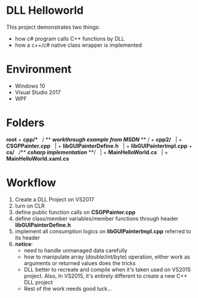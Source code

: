 ﻿#  DLL Helloworld

This project demonstrates two things:
  - how c# program calls C++ functions by DLL
  - how a c++/c# native class wrapper is implemented
 
# Environment
- Windows 10 
- Visual Studio 2017
- WPF 

# Folders
**root**
	+	**cpp/\***
&nbsp;	/ ** **_workthrough example from MSDN_** ** /
	+	**cpp2/**
&nbsp;	|	+ **CSGPPainter.cpp**
&nbsp;	|	+ **libGUIPainterDefine.h**
&nbsp;	|	+ **libGUIPainterImpl.cpp**
	+  **cs/** 
&nbsp;	/** **_csharp implementation_** **/
&nbsp;	| + **MainHelloWorld.cs**
&nbsp;	| + **MainHelloWorld.xaml.cs**

# Workflow
1. Create a DLL Project on VS2017
2. turn on CLR 
3. define public function calls on **CSGPPainter.cpp**
4. define class/member variables/member functions through header **libGUIPainterDefine.h**
5. implement all consumption logics on **libGUIPainterImpl.cpp** referred to its header
6. **notice**: 
	 - need to handle unmanaged data carefully
	 - how to manipulate array (double/int/byte) operation, either work as arguments or returned values does the tricks
	 - DLL better to recreate and compile when it's taken used on VS2015 project. Also, In VS2015, it's entirely different to create a new C++ DLL project
	 - Rest of the work needs good luck... 

